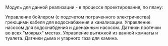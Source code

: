 Модуль для данной реализации - в процессе проектирования, по плану: 

Управление бойлером (с подсчетом потраченного электричества) греющими кабеля для водоснабжения и канализации. 
Управление насосом для водоснабдения и  дренажным насосом. Датчики протечки во всех "мокрых" местах. Управление вытяжкой из ванной комнаты и туалета. 
Датчики дыма и угарного газа для камина. 

